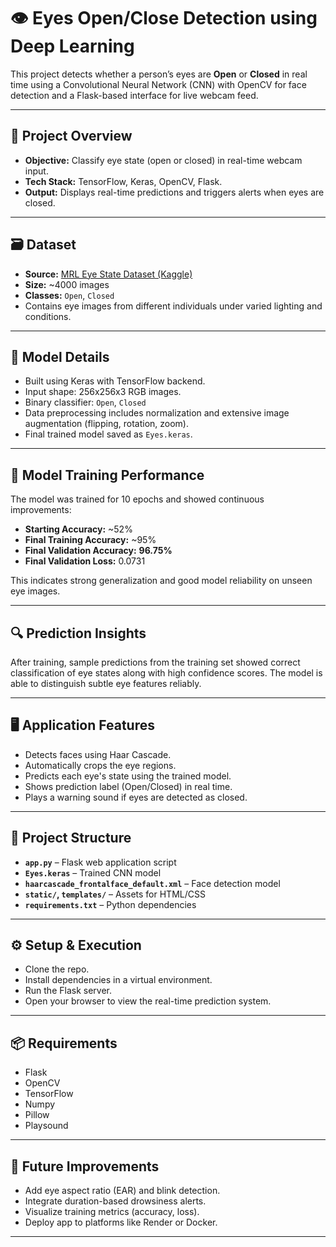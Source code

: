 # 👁️ Eyes Open/Close Detection using Deep Learning

This project detects whether a person’s eyes are **Open** or **Closed** in real time using a Convolutional Neural Network (CNN) with OpenCV for face detection and a Flask-based interface for live webcam feed.

---

## 📌 Project Overview

- **Objective:** Classify eye state (open or closed) in real-time webcam input.
- **Tech Stack:** TensorFlow, Keras, OpenCV, Flask.
- **Output:** Displays real-time predictions and triggers alerts when eyes are closed.

---

## 🗃️ Dataset

- **Source:** [MRL Eye State Dataset (Kaggle)](https://www.kaggle.com/datasets/prasadvpatil/mrl-dataset)
- **Size:** ~4000 images
- **Classes:** `Open`, `Closed`
- Contains eye images from different individuals under varied lighting and conditions.

---

## 🧠 Model Details

- Built using Keras with TensorFlow backend.
- Input shape: 256x256x3 RGB images.
- Binary classifier: `Open`, `Closed`
- Data preprocessing includes normalization and extensive image augmentation (flipping, rotation, zoom).
- Final trained model saved as `Eyes.keras`.

---

## 🧪 Model Training Performance

The model was trained for 10 epochs and showed continuous improvements:

- **Starting Accuracy:** ~52%
- **Final Training Accuracy:** ~95%
- **Final Validation Accuracy:** **96.75%**
- **Final Validation Loss:** 0.0731

This indicates strong generalization and good model reliability on unseen eye images.

---

## 🔍 Prediction Insights

After training, sample predictions from the training set showed correct classification of eye states along with high confidence scores. The model is able to distinguish subtle eye features reliably.

---

## 🖥️ Application Features

- Detects faces using Haar Cascade.
- Automatically crops the eye regions.
- Predicts each eye's state using the trained model.
- Shows prediction label (Open/Closed) in real time.
- Plays a warning sound if eyes are detected as closed.

---

## 📁 Project Structure

- **`app.py`** – Flask web application script  
- **`Eyes.keras`** – Trained CNN model  
- **`haarcascade_frontalface_default.xml`** – Face detection model  
- **`static/`, `templates/`** – Assets for HTML/CSS  
- **`requirements.txt`** – Python dependencies  

---

## ⚙️ Setup & Execution

- Clone the repo.
- Install dependencies in a virtual environment.
- Run the Flask server.
- Open your browser to view the real-time prediction system.

---

## 📦 Requirements

- Flask  
- OpenCV  
- TensorFlow  
- Numpy  
- Pillow  
- Playsound

---

## 🔮 Future Improvements

- Add eye aspect ratio (EAR) and blink detection.
- Integrate duration-based drowsiness alerts.
- Visualize training metrics (accuracy, loss).
- Deploy app to platforms like Render or Docker.

---
